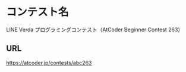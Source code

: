 # コンテスト名
LINE Verda プログラミングコンテスト（AtCoder Beginner Contest 263）

## URL
https://atcoder.jp/contests/abc263